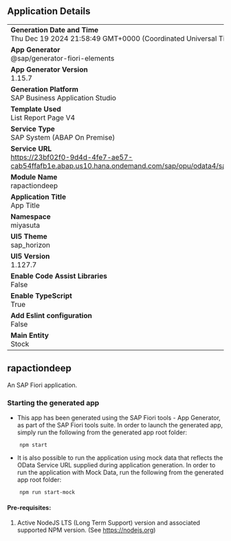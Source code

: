 ## Application Details
|               |
| ------------- |
|**Generation Date and Time**<br>Thu Dec 19 2024 21:58:49 GMT+0000 (Coordinated Universal Time)|
|**App Generator**<br>@sap/generator-fiori-elements|
|**App Generator Version**<br>1.15.7|
|**Generation Platform**<br>SAP Business Application Studio|
|**Template Used**<br>List Report Page V4|
|**Service Type**<br>SAP System (ABAP On Premise)|
|**Service URL**<br>https://23bf02f0-9d4d-4fe7-ae57-cab54ffafb1e.abap.us10.hana.ondemand.com/sap/opu/odata4/sap/zui_yasu_stock_o4/srvd/sap/zui_yasu_stock_o4/0001/|
|**Module Name**<br>rapactiondeep|
|**Application Title**<br>App Title|
|**Namespace**<br>miyasuta|
|**UI5 Theme**<br>sap_horizon|
|**UI5 Version**<br>1.127.7|
|**Enable Code Assist Libraries**<br>False|
|**Enable TypeScript**<br>True|
|**Add Eslint configuration**<br>False|
|**Main Entity**<br>Stock|

## rapactiondeep

An SAP Fiori application.

### Starting the generated app

-   This app has been generated using the SAP Fiori tools - App Generator, as part of the SAP Fiori tools suite.  In order to launch the generated app, simply run the following from the generated app root folder:

```
    npm start
```

- It is also possible to run the application using mock data that reflects the OData Service URL supplied during application generation.  In order to run the application with Mock Data, run the following from the generated app root folder:

```
    npm run start-mock
```

#### Pre-requisites:

1. Active NodeJS LTS (Long Term Support) version and associated supported NPM version.  (See https://nodejs.org)


